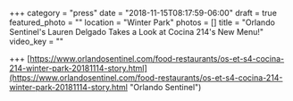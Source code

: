 +++
category = "press"
date = "2018-11-15T08:17:59-06:00"
draft = true
featured_photo = ""
location = "Winter Park"
photos = []
title = "Orlando Sentinel's Lauren Delgado Takes a Look at Cocina 214's New Menu!"
video_key = ""

+++
[https://www.orlandosentinel.com/food-restaurants/os-et-s4-cocina-214-winter-park-20181114-story.html](https://www.orlandosentinel.com/food-restaurants/os-et-s4-cocina-214-winter-park-20181114-story.html "Orlando Sentinel")